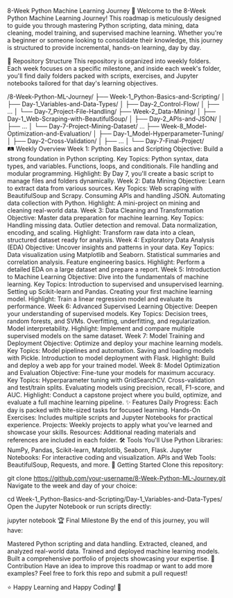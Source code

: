 8-Week Python Machine Learning Journey 🚀
Welcome to the 8-Week Python Machine Learning Journey! This roadmap is meticulously designed to guide you through mastering Python scripting, data mining, data cleaning, model training, and supervised machine learning. Whether you're a beginner or someone looking to consolidate their knowledge, this journey is structured to provide incremental, hands-on learning, day by day.

📂 Repository Structure
This repository is organized into weekly folders. Each week focuses on a specific milestone, and inside each week's folder, you'll find daily folders packed with scripts, exercises, and Jupyter notebooks tailored for that day's learning objectives.

/8-Week-Python-ML-Journey/
├── Week-1_Python-Basics-and-Scripting/
│   ├── Day-1_Variables-and-Data-Types/
│   ├── Day-2_Control-Flow/
│   ├── ...
│   └── Day-7_Project-File-Handling/
├── Week-2_Data-Mining/
│   ├── Day-1_Web-Scraping-with-BeautifulSoup/
│   ├── Day-2_APIs-and-JSON/
│   ├── ...
│   └── Day-7-Project-Mining-Dataset/
...
├── Week-8_Model-Optimization-and-Evaluation/
│   ├── Day-1_Model-Hyperparameter-Tuning/
│   ├── Day-2-Cross-Validation/
│   ├── ...
│   └── Day-7-Final-Project/  
🛤️ Weekly Overview
Week 1: Python Basics and Scripting
Objective: Build a strong foundation in Python scripting.
Key Topics:
Python syntax, data types, and variables.
Functions, loops, and conditionals.
File handling and modular programming.
Highlight: By Day 7, you'll create a basic script to manage files and folders dynamically.
Week 2: Data Mining
Objective: Learn to extract data from various sources.
Key Topics:
Web scraping with BeautifulSoup and Scrapy.
Consuming APIs and handling JSON.
Automating data collection with Python.
Highlight: A mini-project on mining and cleaning real-world data.
Week 3: Data Cleaning and Transformation
Objective: Master data preparation for machine learning.
Key Topics:
Handling missing data.
Outlier detection and removal.
Data normalization, encoding, and scaling.
Highlight: Transform raw data into a clean, structured dataset ready for analysis.
Week 4: Exploratory Data Analysis (EDA)
Objective: Uncover insights and patterns in your data.
Key Topics:
Data visualization using Matplotlib and Seaborn.
Statistical summaries and correlation analysis.
Feature engineering basics.
Highlight: Perform a detailed EDA on a large dataset and prepare a report.
Week 5: Introduction to Machine Learning
Objective: Dive into the fundamentals of machine learning.
Key Topics:
Introduction to supervised and unsupervised learning.
Setting up Scikit-learn and Pandas.
Creating your first machine learning model.
Highlight: Train a linear regression model and evaluate its performance.
Week 6: Advanced Supervised Learning
Objective: Deepen your understanding of supervised models.
Key Topics:
Decision trees, random forests, and SVMs.
Overfitting, underfitting, and regularization.
Model interpretability.
Highlight: Implement and compare multiple supervised models on the same dataset.
Week 7: Model Training and Deployment
Objective: Optimize and deploy your machine learning models.
Key Topics:
Model pipelines and automation.
Saving and loading models with Pickle.
Introduction to model deployment with Flask.
Highlight: Build and deploy a web app for your trained model.
Week 8: Model Optimization and Evaluation
Objective: Fine-tune your models for maximum accuracy.
Key Topics:
Hyperparameter tuning with GridSearchCV.
Cross-validation and test/train splits.
Evaluating models using precision, recall, F1-score, and AUC.
Highlight: Conduct a capstone project where you build, optimize, and evaluate a full machine learning pipeline.
✨ Features
Daily Progress: Each day is packed with bite-sized tasks for focused learning.
Hands-On Exercises: Includes multiple scripts and Jupyter Notebooks for practical experience.
Projects: Weekly projects to apply what you've learned and showcase your skills.
Resources: Additional reading materials and references are included in each folder.
🛠️ Tools You'll Use
Python Libraries: NumPy, Pandas, Scikit-learn, Matplotlib, Seaborn, Flask.
Jupyter Notebooks: For interactive coding and visualization.
APIs and Web Tools: BeautifulSoup, Requests, and more.
🚀 Getting Started
Clone this repository:

git clone https://github.com/your-username/8-Week-Python-ML-Journey.git
Navigate to the week and day of your choice:

cd Week-1_Python-Basics-and-Scripting/Day-1_Variables-and-Data-Types/
Open the Jupyter Notebook or run scripts directly:

jupyter notebook
🏆 Final Milestone
By the end of this journey, you will have:

Mastered Python scripting and data handling.
Extracted, cleaned, and analyzed real-world data.
Trained and deployed machine learning models.
Built a comprehensive portfolio of projects showcasing your expertise.
🎯 Contribution
Have an idea to improve this roadmap or want to add more examples? Feel free to fork this repo and submit a pull request!

⭐ Happy Learning and Happy Coding! 🌟
